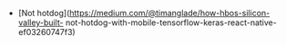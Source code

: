 * [Not hotdog](https://medium.com/@timanglade/how-hbos-silicon-valley-built-    not-hotdog-with-mobile-tensorflow-keras-react-native-ef03260747f3)
